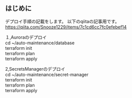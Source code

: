 ## はじめに
デプロイ手順の記載をします。
以下のqiitaの記事用です。
https://qiita.com/Snooze1229/items/7c1cd6cc7fc0efebef14


１,Auroraのデプロイ  
cd ~/auto-maintenance/database  
terraform init  
terraform plan  
terraform apply  

2,SecretsManagerのデプロイ  
cd ~/auto-maintenance/secret-manager  
terraform init  
terraform plan  
terraform apply  
